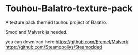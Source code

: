 # Touhou-Balatro-texture-pack
A texture pack themed touhou project of Balatro.

Smod and Malverk is needed.

you can download here:https://github.com/Eremel/Malverk https://github.com/Steamopollys/Steamodded
